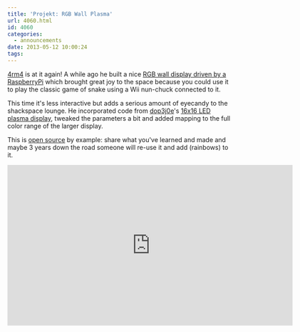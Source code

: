 ```yaml
---
title: 'Projekt: RGB Wall Plasma'
url: 4060.html
id: 4060
categories:
  - announcements
date: 2013-05-12 10:00:24
tags:
---
```


[4rm4](https://twitter.com/4rm4) is at it again! A while ago he built a nice [RGB wall display driven by a RaspberryPi](https://blog.shackspace.de/?p=3826) which brought great joy to the space because you could use it to play the classic game of snake using a Wii nun-chuck connected to it.

This time it's less interactive but adds a serious amount of eyecandy to the shackspace lounge. He incorporated code from [dop3j0e](https://twitter.com/dop3j0e)'s [16x16 LED plasma display](https://blog.shackspace.de/?p=1815), tweaked the parameters a bit and added mapping to the full color range of the larger display.

This is [open source](http://en.wikipedia.org/wiki/Open_source) by example: share what you've learned and made and maybe 3 years down the road someone will re-use it and add (rainbows) to it.

<iframe src="https://www.youtube.com/embed/DfpzwB6UX38?feature=player_detailpage" height="360" width="640" allowfullscreen="" frameborder="0"></iframe>